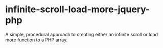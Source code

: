 # infinite-scroll-load-more-jquery-php
A simple, procedural approach to creating either an infinite scroll or load more function to a PHP array.
